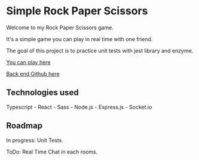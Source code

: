 # Simple Rock Paper Scissors

Welcome to my Rock Paper Scissors game.

It's a simple game you can play in real time with one friend.

The goal of this project is to practice unit tests with jest library and enzyme.

[You can play here](https://rockpaperscissors-game.herokuapp.com/)

[Back end Github here](https://github.com/Nicolas-Baudvin/rock-paper-scissors-back)

## Technologies used

Typescript - React - Sass - Node.js - Express.js - Socket.io

## Roadmap

In progress: Unit Tests.

ToDo: Real Time Chat in each rooms.
